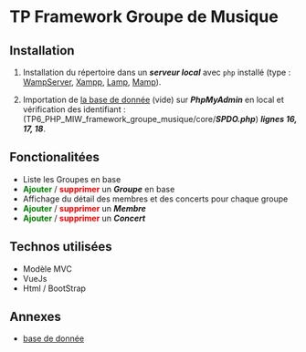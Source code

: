 # TP Framework Groupe de Musique

## Installation

1. Installation du répertoire dans un ***serveur local*** avec ```php``` installé (type : [WampServer](https://www.wampserver.com/), [Xampp](https://www.apachefriends.org/fr/index.html), [Lamp](https://doc.ubuntu-fr.org/lamp#:~:text=Serveur%20web%20%2D%20LAMP,en%20place%20un%20serveur%20web.), [Mamp](https://www.mamp.info/fr/mac/)).

2. Importation de [la base de donnée](https://cdn.discordapp.com/attachments/772807964422963202/782987774093164594/band.sql) (vide) sur ***PhpMyAdmin*** en local et vérification des identifiant : <br>(TP6_PHP_MIW_framework_groupe_musique/core/***SPDO.php***) ***lignes 16, 17, 18***.



## Fonctionalitées
* Liste les Groupes en base
* **<span style="color : green;">Ajouter</span>** / **<span style="color : red;">supprimer</span>** un ***Groupe*** en base
    <br>
* Affichage du détail des membres et des concerts pour chaque groupe
* **<span style="color : green;">Ajouter</span>** / **<span style="color : red;">supprimer</span>** un ***Membre***
* **<span style="color : green;">Ajouter</span>** / **<span style="color : red;">supprimer</span>** un ***Concert***

## Technos utilisées

* Modèle MVC
* VueJs
* Html / BootStrap


## Annexes

* [base de donnée](https://cdn.discordapp.com/attachments/772807964422963202/782987774093164594/band.sql)
